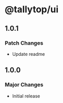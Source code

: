 # @tallytop/ui

## 1.0.1

### Patch Changes

- Update readme

## 1.0.0

### Major Changes

- Initial release

